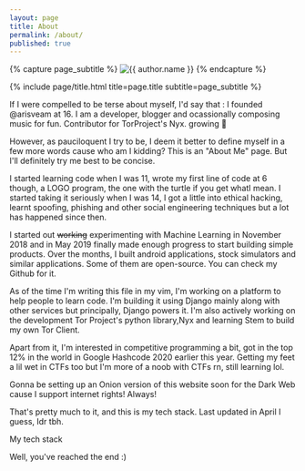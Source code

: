 ```yaml
---
layout: page
title: About
permalink: /about/
published: true
---
```


<div class="page" markdown="1">

{% capture page_subtitle %}
<img
    class="me"
    alt="{{ author.name }}"
    src="{{ site.author.photo | relative_url }}"
    srcset="{{ site.author.photo2x | relative_url }} 2x"
/>
{% endcapture %}

{% include page/title.html title=page.title subtitle=page_subtitle %}

If I were compelled to be terse about myself, I'd say that :
I founded @arisveam at 16. I am a developer, blogger and ocassionally composing music for fun. Contributor for TorProject's Nyx. growing 🌳

However, as pauciloquent I try to be, I deem it better to define myself in a few more words cause who am I kidding? This is an "About Me" page. But I'll definitely try me best to be concise.

I started learning code when I was 11, wrote my first line of code at 6 though, a LOGO program, the one with the turtle if you get whatI mean. I started taking it seriously when I was 14, I got a little into ethical hacking, learnt spoofing, phishing and other social engineering techniques but a lot has happened since then.

I started out ~~working~~ experimenting with Machine Learning in November 2018 and in May 2019 finally made enough progress to start building simple products. Over the months, I built android applications, stock simulators and similar applications. Some of them are open-source. You can check my Github for it.

As of the time I'm writing this file in my vim, I'm working on a platform to help people to learn code. I'm building it using Django mainly along with other services but principally, Django powers it. I'm also actively working on the development Tor Project's python library,Nyx and learning Stem to build my own Tor Client. 

Apart from it, I'm interested in competitive programming a bit, got in the top 12% in the world in Google Hashcode 2020 earlier this year. Getting my feet a lil wet in CTFs too but I'm more of a noob with CTFs rn, still learning lol.

Gonna be setting up an Onion version of this website soon for the Dark Web cause I support internet rights! Always!

That's pretty much to it, and this is my tech stack. Last updated in April I guess, Idr tbh. 

My tech stack <a frameborder="0" data-theme="dark" data-layers="1,2,3,4" data-stack-embed="true" href="https://embed.stackshare.io/stacks/embed/2d2b30a5399ea4a43a06490a25c1af"/></a><script async src="https://cdn1.stackshare.io/javascripts/client-code.js" charset="utf-8"></script>

Well, you've reached the end :)

</div>
